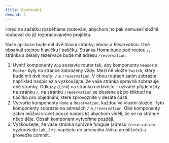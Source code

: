 ```yaml
---
title: Routování
demand: 2
---
```


Hned na začátku rozběháme routování, abychom ho pak nemuseli složitě roubovat do již rozpracovaného projektu. 

Naše aplikace bude mít dvě hlavní stránky: <i>Home</i> a <i>Reservation</i>. Obě obsahují stejnou hlavičku i patičku. Stránka <i>Home</i> bude pod routou `/`, stránka s detaily rezervace bude mít adresu `/reservation`.

1. Uvnitř komponenty `App` sestavte router tak, aby komponenty `Header` a `Footer` byly na stránce zobrazeny vždy. Mezi ně vložte `Switch`, který bude mít dvě routy: `/` a `/reservation`. V obou routách zatím zobrazte například nadpis `h2` a vyzkoušejte, že vaše stránka správně zobrazuje obě stránky. Odkazy (`Link`) na stránku nedávejte – uživatel přijde vždy na stránku `/`, na stránku `/reservation` se dostane až po kliknutí na tlačítko pro objednání, které zprovozníte v desáté části.
1. Vytvořte komponenty `Home` a `Reservation`, každou ve vlastní složce. Tyto komponenty zobrazte na adresách `/` a `/reservation`. Obě komponenty zatím můžou vracet pouze nadpis `h2` abychom viděli, že se na stránce něco děje. Obsah komponent vytvoříme později. 
1. Vyzkoušejte, že vaše stránka správně funguje (adresu `/reservation` vyzkoušejte tak, že ji napíšete do adresního řádku prohlížeče) a proveďte commit.  
